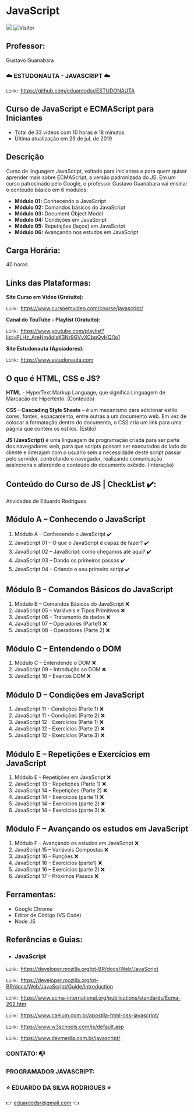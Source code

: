 # JavaScript

[![](https://img.shields.io/badge/made_by-eduardodsr-green)](https://github.com/eduardods/)
![Visitor](https://visitor-badge.glitch.me/badge?page_id=eduardodsr.ESTUDONAUTA)

## Professor:

Gustavo Guanabara

### :cloud: ESTUDONAUTA - JAVASCRIPT :cloud:

``` Link: ```
<https://github.com/eduardodsr/ESTUDONAUTA>

## Curso de JavaScript e ECMAScript para Iniciantes

- Total de 33 vídeos com 10 horas e 18 minutos.
- Última atualização em 29 de jul. de 2019

## Descrição

Curso de linguagem JavaScript, voltado para iniciantes e para quem quiser aprender mais sobre ECMAScript, a versão padronizada do JS. 
Em um curso patrocinado pelo Google, o professor Gustavo Guanabara vai ensinar o conteúdo básico em 6 módulos:

- **Módulo 01:** Conhecendo o JavaScript
- **Módulo 02:** Comandos básicos do JavaScript
- **Módulo 03:** Document Object Model
- **Módulo 04:** Condições em JavaScript
- **Módulo 05:** Repetições (laços) em JavaScript
- **Módulo 06:** Avançando nos estudos em JavaScript


## Carga Horária:
40 horas

## Links das Plataformas:

**Site Curso em Video (Gratuito):** 

``` Link: ``` <https://www.cursoemvideo.com/course/javascript/>

**Canal do TouTube - Playlist (Gratuito):** 

``` Link: ``` <https://www.youtube.com/playlist?list=PLHz_AreHm4dlsK3Nr9GVvXCbpQyHQl1o1>

**Site Estudonauta (Apoiadores):** 

``` Link: ``` <https://www.estudonauta.com>

## O que é HTML, CSS e JS?

**HTML** - HyperText Markup Language, que significa Linguagem de Marcação de Hipertexto. (Conteúdo)

**CSS – Cascading Style Sheets** – é um mecanismo para adicionar estilo cores, fontes, espaçamento, entre outras a um documento web. Em vez de colocar a formatação dentro do documento, o CSS cria um link para uma página que contém os estilos. (Estilo)

**JS (JavaScript)** é uma linguagem de programação criada para ser parte dos navegadores web, para que scripts possam ser executados do lado do cliente e interajam com o usuário sem a necessidade deste script passar pelo servidor, controlando o navegador, realizando comunicação assíncrona e alterando o conteúdo do documento exibido. (Interação)


## Conteúdo do Curso de JS | CheckList ✔️:
Atividades de Eduardo Rodrigues

## Módulo A – Conhecendo o JavaScript
01. Módulo A – Conhecendo o JavaScript ✔️
01. JavaScript 01 – O que o JavaScript é capaz de fazer? ✔️
01. JavaScript 02 – JavaScript: como chegamos até aqui?  ✔️
01. JavaScript 03 – Dando os primeiros passos ✔️
01. JavaScript 04 – Criando o seu primeiro script ✔️


## Módulo B - Comandos Básicos do JavaScript
01. Módulo B – Comandos Básicos do JavaScript  :x:
01. JavaScript 05 – Variáveis e Tipos Primitivos  :x:
01. JavaScript 06 – Tratamento de dados  :x:
01. JavaScript 07 – Operadores (Parte1) :x:
01. JavaScript 08 – Operadores (Parte 2) :x:

## Módulo C – Entendendo o DOM
01. Módulo C – Entendendo o DOM :x:
01. JavaScript 09 – Introdução ao DOM	 :x:
01. JavaScript 10 – Eventos DOM :x:


## Módulo D – Condições em JavaScript
01. JavaScript 11 - Condições (Parte 1) :x:
01. JavaScript 11 - Condições (Parte 2) :x:
01. JavaScript 12 - Exercícios (Parte 1) :x:
01. JavaScript 12 - Exercícios (Parte 2) :x:
01. JavaScript 12 - Exercícios (Parte 3) :x:


## Módulo E – Repetições e Exercícios em JavaScript
01. Módulo E – Repetições em JavaScript :x:
01. JavaScript 13 – Repetições (Parte 1) :x:
01. JavaScript 14 – Repetições (Parte 2) :x:
01. JavaScript 14 – Exercícios (parte 1) :x:
01. JavaScript 14 – Exercícios (parte 2) :x:
01. JavaScript 14 – Exercícios (parte 3) :x:


## Módulo F – Avançando os estudos em JavaScript
01. Módulo F – Avançando os estudos em JavaScript 	:x:
01. JavaScript 15 – Variáveis Compostas	:x:
01. JavaScript 16 – Funções :x:
01. JavaScript 16 – Exercícios (parte1)	:x:
01. JavaScript 16 – Exercícios (parte 2) :x:
01. JavaScript 17 – Próximos Passos	:x:

## Ferramentas:
- Google Chrome
- Editor de Código (VS Code)
- Node JS

## Referências e Guias:

- ### JavaScript

``` Link: ``` https://developer.mozilla.org/pt-BR/docs/Web/JavaScript

``` Link: ``` https://developer.mozilla.org/pt-BR/docs/Web/JavaScript/Guide/Introduction

``` Link: ``` https://www.ecma-international.org/publications/standards/Ecma-262.htm

``` Link: ``` https://www.caelum.com.br/apostila-html-css-javascript/

``` Link: ``` https://www.w3schools.com/js/default.asp

``` Link: ``` https://www.devmedia.com.br/javascript/


### CONTATO: :mailbox_with_no_mail:

###  PROGRAMADOR JAVASCRIPT: 

### :star: EDUARDO DA SILVA RODRIGUES :star:

:point_right: eduardodsr@gmail.com :point_left: 

